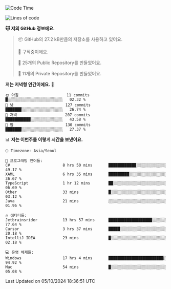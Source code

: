   <!--START_SECTION:waka-->
![Code Time](http://img.shields.io/badge/Code%20Time-867%20hrs%2030%20mins-blue)

![Lines of code](https://img.shields.io/badge/%EC%A0%80%EB%8A%94%20%EC%97%AC%ED%83%9C%EA%B9%8C%EC%A7%80%20-414.7%20thousand%20%EC%A4%84%EC%9D%98%20%EC%BD%94%EB%93%9C%EB%A5%BC%20%EC%9E%91%EC%84%B1%ED%96%88%EC%96%B4%EC%9A%94.-blue)

**🐱 저의 GitHub 정보에요.** 

> 📦 GitHub의 27.2 kB만큼의 저장소를 사용하고 있어요. 
 > 
> 💼 구직중이에요.
 > 
> 📜 25개의 Public Repository를 만들었어요. 
 > 
> 🔑 11개의 Private Repository를 만들었어요. 
 > 
**저는 저녁형 인간이에요. 🦉** 

```text
🌞 아침                     11 commits          █░░░░░░░░░░░░░░░░░░░░░░░░   02.32 % 
🌆 낮　                     127 commits         ███████░░░░░░░░░░░░░░░░░░   26.74 % 
🌃 저녁                     207 commits         ███████████░░░░░░░░░░░░░░   43.58 % 
🌙 밤　                     130 commits         ███████░░░░░░░░░░░░░░░░░░   27.37 % 
```


📊 **저는 이번주를 이렇게 시간을 보냈어요.** 

```text
🕑︎ Timezone: Asia/Seoul

💬 프로그래밍 언어들: 
C#                       8 hrs 50 mins       ████████████░░░░░░░░░░░░░   49.17 % 
XAML                     6 hrs 35 mins       █████████░░░░░░░░░░░░░░░░   36.67 % 
TypeScript               1 hr 12 mins        ██░░░░░░░░░░░░░░░░░░░░░░░   06.69 % 
Other                    33 mins             █░░░░░░░░░░░░░░░░░░░░░░░░   03.12 % 
Java                     21 mins             ░░░░░░░░░░░░░░░░░░░░░░░░░   01.96 % 

🔥 에디터들: 
Jetbrainsrider           13 hrs 57 mins      ███████████████████░░░░░░   77.64 % 
Cursor                   3 hrs 37 mins       █████░░░░░░░░░░░░░░░░░░░░   20.18 % 
IntelliJ IDEA            23 mins             █░░░░░░░░░░░░░░░░░░░░░░░░   02.18 % 

💻 운영 체제들: 
Windows                  17 hrs 4 mins       ████████████████████████░   94.92 % 
Mac                      54 mins             █░░░░░░░░░░░░░░░░░░░░░░░░   05.08 % 
```


 Last Updated on 05/10/2024 18:36:51 UTC
<!--END_SECTION:waka-->

